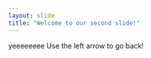 ```yaml
---
layout: slide
title: "Welcome to our second slide!"
---
```

yeeeeeeee
Use the left arrow to go back!
